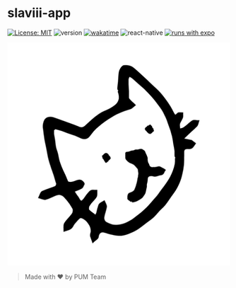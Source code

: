 # slaviii-app

[![License: MIT](https://img.shields.io/badge/license-MIT-blue)](../LICENSE)
![version](https://img.shields.io/github/package-json/v/richeyphu/Slaviii?filename=slaviii-app%2Fpackage.json)
[![wakatime](https://wakatime.com/badge/user/6f08f2a4-9df5-4773-bd82-9d6b289479dd/project/e51907ee-18e4-44e1-a5f4-d1e52361ada5.svg)](https://wakatime.com/badge/user/6f08f2a4-9df5-4773-bd82-9d6b289479dd/project/e51907ee-18e4-44e1-a5f4-d1e52361ada5)
![react-native](https://img.shields.io/badge/ReactNative->=0.66.4-61DAFB?logo=react)
[![runs with expo](https://img.shields.io/badge/Runs%20with%20Expo-1C1E24.svg?style=flat&logo=EXPO&labelColor=ffffff&logoColor=1C1E24)](https://github.com/expo/expo)
  
![logo](assets/icon.png)

> Made with ♥ by PUM Team

